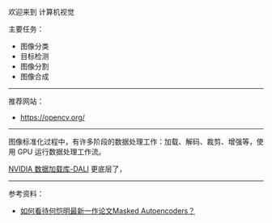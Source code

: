 
欢迎来到 计算机视觉

主要任务：
- 图像分类
- 目标检测
- 图像分割
- 图像合成


---------------

推荐网站：
- https://opencv.org/



-----------------

图像标准化过程中，有许多阶段的数据处理工作：加载、解码、裁剪、增强等，使用 GPU 运行数据处理工作流。

[NVIDIA 数据加载库-DALI](https://developer.nvidia.cn/zh-cn/dali) 更底层了，


-----------------

参考资料：
- [如何看待何恺明最新一作论文Masked Autoencoders？](https://www.zhihu.com/question/498364155/answer/2240224120)